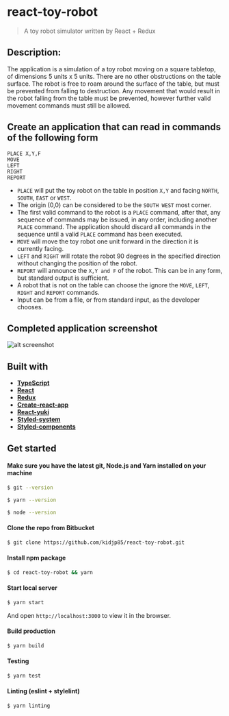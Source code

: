 react-toy-robot
===============

> A toy robot simulator written by React + Redux

## Description:
The application is a simulation of a toy robot moving on a square tabletop, of dimensions 5
units x 5 units. There are no other obstructions on the table surface. The robot is free to roam around the surface of the table, but must be prevented from falling to destruction. Any movement that would result in the robot falling from the table must be prevented, however further valid movement commands must still be allowed.

## Create an application that can read in commands of the following form

```
PLACE X,Y,F
MOVE
LEFT
RIGHT
REPORT
```

- `PLACE` will put the toy robot on the table in position `X,Y` and facing `NORTH`, `SOUTH`, `EAST` or
`WEST`.
- The origin (0,0) can be considered to be the `SOUTH WEST` most corner.
- The first valid command to the robot is a `PLACE` command, after that, any sequence of
commands may be issued, in any order, including another `PLACE` command. The application
should discard all commands in the sequence until a valid `PLACE` command has been
executed.
- `MOVE` will move the toy robot one unit forward in the direction it is currently facing.
- `LEFT` and `RIGHT` will rotate the robot 90 degrees in the specified direction without changing
the position of the robot.
- `REPORT` will announce the `X,Y and F` of the robot. This can be in any form, but standard
output is sufficient.
- A robot that is not on the table can choose the ignore the `MOVE`, `LEFT`, `RIGHT` and `REPORT`
commands.
- Input can be from a file, or from standard input, as the developer chooses.

## Completed application screenshot

![alt screenshot](https://i.imgur.com/omt17FU.png)

## Built with

- **[TypeScript](https://www.typescriptlang.org/)**
- **[React](https://reactjs.org/)**
- **[Redux](https://github.com/reduxjs/redux)**
- **[Create-react-app](https://github.com/facebook/create-react-app)**
- **[React-yuki](https://github.com/kidjp85/react-yuki)**
- **[Styled-system](https://github.com/styledsystem/styledsystem)**
- **[Styled-components](https://www.styledcomponents.com/)**

## Get started

#### Make sure you have the latest git, Node.js and Yarn installed on your machine

```bash
$ git --version

$ yarn --version

$ node --version
```

#### Clone the repo from Bitbucket

```bash
$ git clone https://github.com/kidjp85/react-toy-robot.git
```

#### Install npm package

```bash
$ cd react-toy-robot && yarn
```

#### Start local server

```bash
$ yarn start
```

And open `http://localhost:3000` to view it in the browser.

#### Build production

```bash
$ yarn build
```

#### Testing

```bash
$ yarn test
```

#### Linting (eslint + stylelint)

```bash
$ yarn linting
```